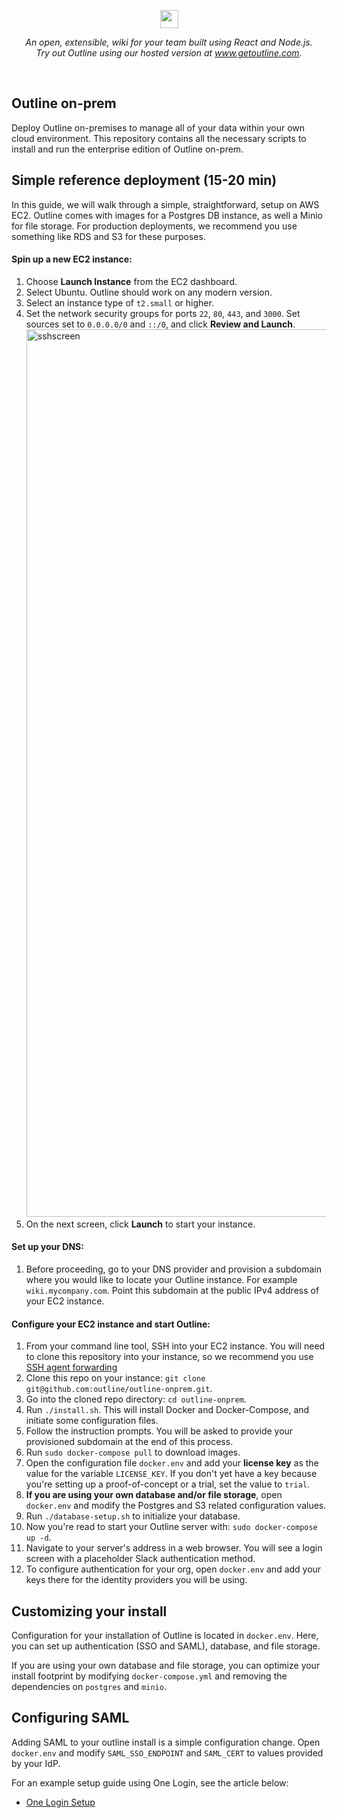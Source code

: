 <p align="center">
<img src="https://user-images.githubusercontent.com/31465/34380645-bd67f474-eb0b-11e7-8d03-0151c1730654.png" height="29" />
</p>

<p align="center">
  <i>An open, extensible, wiki for your team built using React and Node.js.<br/>Try out Outline using our hosted version at <a href="https://www.getoutline.com">www.getoutline.com</a>.</i>
</p>

<br/>

## Outline on-prem

Deploy Outline on-premises to manage all of your data within your own cloud environment. This repository contains all the necessary scripts to install and run the enterprise edition of Outline on-prem.

## Simple reference deployment (15-20 min)

In this guide, we will walk through a simple, straightforward, setup on AWS EC2. Outline comes with images for a Postgres DB instance, as well a Minio for file storage. For production deployments, we recommend you use something like RDS and S3 for these purposes.

#### Spin up a new EC2 instance:
1. Choose **Launch Instance** from the EC2 dashboard.
1. Select Ubuntu. Outline should work on any modern version.
1. Select an instance type of `t2.small` or higher.
1. Set the network security groups for ports `22`, `80`, `443`, and `3000`. Set sources set to `0.0.0.0/0` and `::/0`, and click **Review and Launch**. <img width="1420" alt="sshscreen" src="https://user-images.githubusercontent.com/427579/110394638-9eb6fa80-8021-11eb-9b2e-c0574d185a45.png">
1. On the next screen, click **Launch** to start your instance.

#### Set up your DNS:
1. Before proceeding, go to your DNS provider and provision a subdomain where you would like to locate your Outline instance. For example `wiki.mycompany.com`. Point this subdomain at the public IPv4 address of your EC2 instance. 

#### Configure your EC2 instance and start Outline:
1. From your command line tool, SSH into your EC2 instance. You will need to clone this repository into your instance, so we recommend you use [SSH agent forwarding](https://docs.github.com/en/developers/overview/using-ssh-agent-forwarding)
1. Clone this repo on your instance: `git clone git@github.com:outline/outline-onprem.git`.
1. Go into the cloned repo directory: `cd outline-onprem`.
1. Run `./install.sh`. This will install Docker and Docker-Compose, and initiate some configuration files.
1. Follow the instruction prompts. You will be asked to provide your provisioned subdomain at the end of this process.
1. Run `sudo docker-compose pull` to download images.
1. Open the configuration file `docker.env` and add your **license key** as the value for the variable `LICENSE_KEY`. If you don't yet have a key because you're setting up a proof-of-concept or a trial, set the value to `trial`.
1. **If you are using your own database and/or file storage**, open `docker.env` and modify the Postgres and S3 related configuration values.
1. Run `./database-setup.sh` to initialize your database.
1. Now you're read to start your Outline server with: `sudo docker-compose up -d`.
1. Navigate to your server's address in a web browser. You will see a login screen with a placeholder Slack authentication method. 
1. To configure authentication for your org, open `docker.env` and add your keys there for the identity providers you will be using.

## Customizing your install

Configuration for your installation of Outline is located in `docker.env`. Here, you can set up authentication (SSO and SAML), database, and file storage.

If you are using your own database and file storage, you can optimize your install footprint by modifying `docker-compose.yml` and removing the dependencies on `postgres` and `minio`.

## Configuring SAML

Adding SAML to your outline install is a simple configuration change. Open `docker.env` and modify `SAML_SSO_ENDPOINT` and `SAML_CERT` to values provided by your IdP. 

For an example setup guide using One Login, see the article below:
- [One Login Setup](https://wiki.generaloutline.com/share/3942804a-3a2d-4c4c-82c4-11c7c1dcd439)
